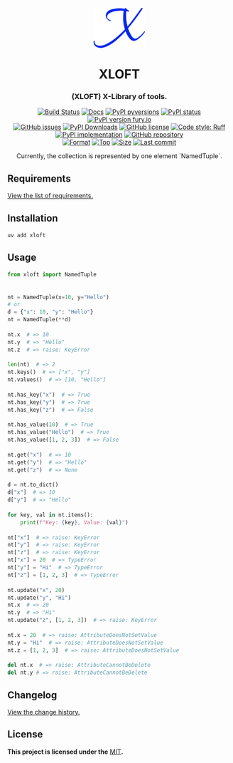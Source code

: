 <div align="center">
  <p align="center">
    <a href="https://github.com/kebasyaty/xloft">
      <img
        height="90"
        alt="Logo"
        src="https://raw.githubusercontent.com/kebasyaty/xloft/main/assets/logo.svg">
    </a>
  </p>
  <p>
    <h1>XLOFT</h1>
    <h3>(XLOFT) X-Library of tools.</h3>
    <p align="center">
      <a href="https://github.com/kebasyaty/xloft/actions/workflows/test.yml" alt="Build Status"><img src="https://github.com/kebasyaty/xloft/actions/workflows/test.yml/badge.svg" alt="Build Status"></a>
      <a href="https://kebasyaty.github.io/xloft/" alt="Docs"><img src="https://img.shields.io/badge/docs-available-brightgreen.svg" alt="Docs"></a>
      <a href="https://pypi.python.org/pypi/xloft/" alt="PyPI pyversions"><img src="https://img.shields.io/pypi/pyversions/xloft.svg" alt="PyPI pyversions"></a>
      <a href="https://pypi.python.org/pypi/xloft/" alt="PyPI status"><img src="https://img.shields.io/pypi/status/xloft.svg" alt="PyPI status"></a>
      <a href="https://pypi.python.org/pypi/xloft/" alt="PyPI version fury.io"><img src="https://badge.fury.io/py/xloft.svg" alt="PyPI version fury.io"></a>
      <br>
      <a href="https://github.com/kebasyaty/xloft/issues"><img src="https://img.shields.io/github/issues/kebasyaty/xloft.svg" alt="GitHub issues"></a>
      <a href="https://pepy.tech/projects/xloft"><img src="https://static.pepy.tech/badge/xloft" alt="PyPI Downloads"></a>
      <a href="https://github.com/kebasyaty/xloft/blob/main/LICENSE" alt="GitHub license"><img src="https://img.shields.io/github/license/kebasyaty/xloft" alt="GitHub license"></a>
      <a href="https://docs.astral.sh/ruff/" alt="Code style: Ruff"><img src="https://img.shields.io/badge/code%20style-Ruff-FDD835.svg" alt="Code style: Ruff"></a>
      <a href="https://github.com/kebasyaty/xloft" alt="PyPI implementation"><img src="https://img.shields.io/pypi/implementation/xloft" alt="PyPI implementation"></a>
      <a href="https://github.com/kebasyaty/xloft" alt="GitHub repository"><img src="https://img.shields.io/badge/--ecebeb?logo=github&logoColor=000000" alt="GitHub repository"></a>
      <br>
      <a href="https://pypi.org/project/xloft"><img src="https://img.shields.io/pypi/format/xloft" alt="Format"></a>
      <a href="https://github.com/kebasyaty/xloft"><img src="https://img.shields.io/github/languages/top/kebasyaty/xloft" alt="Top"></a>
      <a href="https://github.com/kebasyaty/xloft"><img src="https://img.shields.io/github/repo-size/kebasyaty/xloft" alt="Size"></a>
      <a href="https://github.com/kebasyaty/xloft"><img src="https://img.shields.io/github/last-commit/kebasyaty/xloft/main" alt="Last commit"></a>
    </p>
    <p align="center">
      Currently, the collection is represented by one element `NamedTuple`.
    </p>
  </p>
</div>

##

## Requirements

[View the list of requirements.](https://github.com/kebasyaty/xloft/blob/main/REQUIREMENTS.md "View the list of requirements.")

## Installation

```shell
uv add xloft
```

## Usage

```python
from xloft import NamedTuple


nt = NamedTuple(x=10, y="Hello")
# or
d = {"x": 10, "y": "Hello"}
nt = NamedTuple(**d)

nt.x  # => 10
nt.y  # => "Hello"
nt.z  # => raise: KeyError

len(nt)  # => 2
nt.keys()  # => ["x", "y"]
nt.values()  # => [10, "Hello"]

nt.has_key("x")  # => True
nt.has_key("y")  # => True
nt.has_key("z")  # => False

nt.has_value(10)  # => True
nt.has_value("Hello")  # => True
nt.has_value([1, 2, 3])  # => False

nt.get("x")  # => 10
nt.get("y")  # => "Hello"
nt.get("z")  # => None

d = nt.to_dict()
d["x"]  # => 10
d["y"]  # => "Hello"

for key, val in nt.items():
    print(f"Key: {key}, Value: {val}")

nt["x"]  # => raise: KeyError
nt["y"]  # => raise: KeyError
nt["z"]  # => raise: KeyError
nt["x"] = 20  # => TypeError
nt["y"] = "Hi"  # => TypeError
nt["z"] = [1, 2, 3]  # => TypeError

nt.update("x", 20)
nt.update("y", "Hi")
nt.x  # => 20
nt.y  # => "Hi"
nt.update("z", [1, 2, 3])  # => raise: KeyError

nt.x = 20  # => raise: AttributeDoesNotSetValue
nt.y = "Hi"  # => raise: AttributeDoesNotSetValue
nt.z = [1, 2, 3]  # => raise: AttributeDoesNotSetValue

del nt.x  # => raise: AttributeCannotBeDelete
del nt.y # => raise: AttributeCannotBeDelete
```

## Changelog

[View the change history.](https://github.com/kebasyaty/xloft/blob/main/CHANGELOG.md "Changelog")

## License

**This project is licensed under the** [MIT](https://github.com/kebasyaty/xloft/blob/main/LICENSE "MIT")**.**
